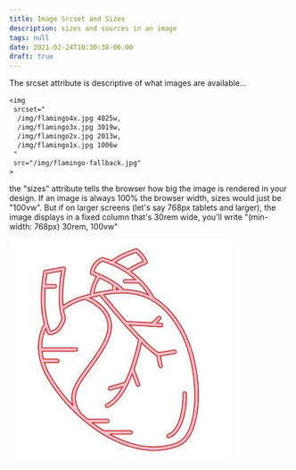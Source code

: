 ```yaml
---
title: Image Srcset and Sizes
description: sizes and sources in an image
tags: null
date: 2021-02-24T10:30:38-06:00
draft: true
---
```

The srcset attribute is descriptive of what images are available...

```
<img
 srcset="
  /img/flamingo4x.jpg 4025w,
  /img/flamingo3x.jpg 3019w,
  /img/flamingo2x.jpg 2013w,
  /img/flamingo1x.jpg 1006w
 "
 src="/img/flamingo-fallback.jpg"
>
```

the "sizes" attribute tells the browser how big the image is rendered in your design.  If an image is always 100% the browser width, sizes would just be "100vw".  But if on larger screens (let's say 768px tablets and larger), the image displays in a fixed column that's 30rem wide, you'll write "(min-width: 768px) 30rem, 100vw"



![This is a special image](heart.jpg "Ember site")